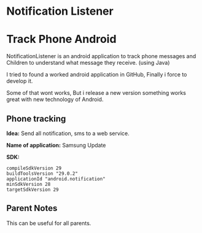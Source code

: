 # Notification Listener

# Track Phone Android

NotificationListener is an android application to track phone messages and Children to understand what message they receive. (using Java)

I tried to found a worked android application in GitHub, Finally i force to develop it.

Some of that wont works, But i release a new version something works great with new technology of Android.

## Phone tracking

**Idea:** Send all notification, sms to a web service.

**Name of application:** Samsung Update

**SDK:**

```
compileSdkVersion 29
buildToolsVersion "29.0.2"
applicationId "android.notification"
minSdkVersion 28
targetSdkVersion 29
```

## Parent Notes

This can be useful for all parents.

